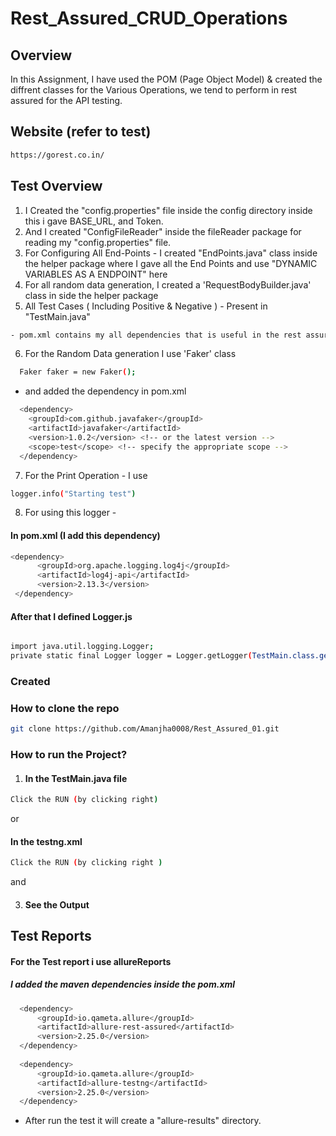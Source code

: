 # Rest_Assured_CRUD_Operations

## Overview
In this Assignment, I have used the POM (Page Object Model) & created the diffrent classes for the Various Operations, we tend to perform in rest assured for the API testing.

## Website (refer to test)
```bash
https://gorest.co.in/
```

## Test Overview
1) I Created the "config.properties" file inside the config directory inside this i gave BASE_URL, and Token.
2) And I created "ConfigFileReader" inside the fileReader package for reading my "config.properties" file.
3) For Configuring All End-Points - I created "EndPoints.java" class inside the helper package where I gave all the End Points and use "DYNAMIC VARIABLES AS A ENDPOINT" here
4) For all random data generation, I created a 'RequestBodyBuilder.java' class in side the helper package
5) All Test Cases ( Including Positive & Negative ) - Present in "TestMain.java"
   
```bash
- pom.xml contains my all dependencies that is useful in the rest assured

```
6) For the Random Data generation I use 'Faker' class
```bash
  Faker faker = new Faker(); 
```
- and added the dependency in pom.xml
```bash
  <dependency>
    <groupId>com.github.javafaker</groupId>
    <artifactId>javafaker</artifactId>
    <version>1.0.2</version> <!-- or the latest version -->
    <scope>test</scope> <!-- specify the appropriate scope -->
  </dependency>
```
7) For the Print Operation - I use
```bash
logger.info("Starting test")
```
8) For using this logger -
#### In pom.xml (I add this dependency)
```bash
<dependency>
      <groupId>org.apache.logging.log4j</groupId>
      <artifactId>log4j-api</artifactId>
      <version>2.13.3</version>
 </dependency>
```
#### After that I defined Logger.js

```bash

import java.util.logging.Logger;
private static final Logger logger = Logger.getLogger(TestMain.class.getName());

```
### Created 
### How to clone the repo 
```bash
git clone https://github.com/Amanjha0008/Rest_Assured_01.git
```

### How to run the Project?

1) #### In the TestMain.java file
```bash
Click the RUN (by clicking right)
```
or 

#### In the testng.xml
```bash
Click the RUN (by clicking right )
```
and 

3) #### See the Output

## Test Reports
#### For the Test report i use allureReports
##### I added the maven dependencies inside the pom.xml
```bash
  <dependency>
      <groupId>io.qameta.allure</groupId>
      <artifactId>allure-rest-assured</artifactId>
      <version>2.25.0</version>
  </dependency>
  
  <dependency>
      <groupId>io.qameta.allure</groupId>
      <artifactId>allure-testng</artifactId>
      <version>2.25.0</version>
  </dependency>
```
- After run the test it will create a "allure-results" directory. 



